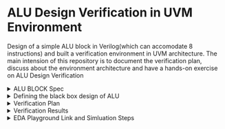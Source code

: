 # ALU Design Verification in UVM Environment
Design of a simple ALU block in Verilog(which can accomodate 8 instructions) and built a verification environment in UVM architecture. The main intension of this repository is to document the verification plan, discuss about the environment architecture and have a hands-on exercise on ALU Design Verification

<details>
  <Summary> ALU BLOCK Spec </Summary>

  #### In general, the primary goal of a simple system bus is to allow software(running on a processor) to communicate with other hardware in the SOC. The APB Interface is designed for accessing the programmable control registers of peripheral devices. APB peripherals are typically connected to the main memory system using an APB bridge. For example, bridge from AHB to APB could be used to connect a number of APB peripherals to an AHB memory system

  ![image](https://github.com/lmadem/APB_Slave_Verification/assets/93139766/01f008d7-a43c-47c7-8796-fc2198665baf)

  #### The APB is part of the AMBA(Advanced Microcontroller Bus Architecture) protocol family. It provides a low-cost interface that is optimized for minimal power consumption and reduced interface complexity. The APB interfaces to any peripherals that are low-bandwidth and do not require the high performance of a pipelined bus interface. The APB interface is not pipelined and is a simple, synchronous protocol 
  
</details>


<details>
  <summary> Defining the black box design of ALU </summary>

  #### Designed a simple memory model which follows APB Synchronous protocol in Verilog. Every transfer takes at least two cycles to complete
  
  #### Prefix P denotes AMBA 3 APB Signals (ex. PCLK, PSEL ....)

  <li> Input Ports : PCLK, PRESETn, PSEL, PENABLE, PWRITE, PADDR, PWDATA </li>

  <li> Output Ports : PRDATA, PREADY </li>

  #### Input Signals Description

  <li> PCLK       : Clock </li>
  <li> PRESETn    : Asynchronous reset, active low </li>
  <li> PSEL       : APB Select Signal, active high </li>
  <li> PENABLE    : APB Enable Signal, active high </li>
  <li> PWRITE     : APB Write/read Signal, PWRITE = 1 for Write and PWRITE = 0 for Read </li>
  <li> PADDR      : APB address Signal, 32 bit wide </li>
  <li> PWDATA     : APB Write Data Signal, 32 bit wide </li>

  #### Output Signals Description

  <li> PRDATA     : APB Read Data Signal, 32 bit wide </li>
  <li> PREADY     : APB Ready Signal, Active High </li>

  #### Black Box Design

  ![image](https://github.com/lmadem/APB_Slave_Verification/assets/93139766/974a0ad8-ceb7-47d9-8048-d52e6d09bf6f)

  #### APB Operating States : It operates in two phases, setup phase and access phase

  ##### SETUP PHASE

  <li> PSEL = 1 </li>
  <li> PWRITE = 1 </li>
  <li> PADDR = PADDR </li>
  <li> PWDATA = PWDATA </li>

  ##### ACCESS PHASE

  <li> PENABLE = 1 </li>

  #### APB Write without Wait States

  ![image](https://github.com/lmadem/APB_Slave_Verification/assets/93139766/2c4d9dc6-c41b-41db-a39d-75b12614cb28)

  #### APB Write with Wait States

  ![image](https://github.com/lmadem/APB_Slave_Verification/assets/93139766/928a3d8c-f8e2-403e-9633-5b384f690891)

  #### APB Read without Wait States

  ![image](https://github.com/lmadem/APB_Slave_Verification/assets/93139766/c2e64ab8-c8c7-4d9f-910f-1a78f62a05fb)

   #### APB Read with Wait States

   ![image](https://github.com/lmadem/APB_Slave_Verification/assets/93139766/ab242e25-7362-4b28-a945-07c7d796f58f)


  <li> This is a simple APB Slave Model implemented in verilog. Please check out the file "Design.sv" for verilog code</li>
  
</details>

<details>
  <summary> Verification Plan </summary>

  #### The verification plan for APB Slave design is implemented in two phases
  <li> First phase is without wait states for the testcases </li>
  <li> Second phase is with wait states for the testcases </li>

  <details> 
    <summary> Test Plan </summary>

![image](https://github.com/lmadem/APB_Slave_Verification/assets/93139766/0dde8c50-ebd8-44db-b94a-9a93d3f8eafd)



  </details>
</details>

<details>
  <summary> Verification Results </summary>

  <details>
    <summary> UVM Environment </summary>

  <li> Implemented all the listed testcases as per the test plan in UVM architecture. The testbench environment consists of top module, interface, program block, transaction class, base sequence, reset sequence, write_read sequence, out of order sequence, config object, sequencer, driver, input monitor, coverage, master agent, output monitor, slave agent, scoreboard(out of order), environment, package, base test and other test components </li>

  <li> The UVM environment will be able to run one test case per simulation </li>

  ### Test Plan Status
  
 ![image](https://github.com/lmadem/APB_Slave_Verification/assets/93139766/7328ddb8-8eab-4b05-a475-6c878a9e115c)

 <li> Please check the folder UVM ENV for code files </li>

  </details>

  </details>

<details>
  <summary> EDA Playground Link and Simluation Steps </summary>

  #### EDA Playground Link

  ```bash
https://www.edaplayground.com/x/Xtfr
  ```

  #### Verification Standards

  <li> Implemented coverage component and acheived 100% functional coverage. Implemented out-of-order scoreboard. Built a robust & reusable components in UVM architecture </li>

  #### Simulation Steps
  <details>
    <summary> Without Wait States </summary>

##### Open "top.sv", set parameter parameter WAIT_CYCLES_COUNT_TB = 0(which overrides the parameter in design) to perform APB Slave transfer without wait states

##### To run wr_test : provide +UVM_TESTNAME=wr_test in runtime arguments

##### To run out_of_order_test : provide +UVM_TESTNAME=out_of_order_test in runtime arguments

  </details>
  
  <details>
    <summary> With Wait States </summary>

##### Open "top.sv", set parameter parameter WAIT_CYCLES_COUNT_TB = any_random_value(which overrides the parameter in design) to perform APB Slave transfer with wait states

##### To run wr_test : provide +UVM_TESTNAME=wr_test in runtime arguments

##### To run out_of_order_test : provide +UVM_TESTNAME=out_of_order_test in runtime arguments

  </details>
</details>


</details>
